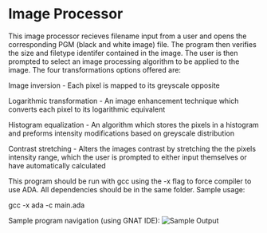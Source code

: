 # Image Processor
This image processor recieves filename input from a user and opens the corresponding PGM (black and white image) file. The program then verifies the size and filetype identifer contained in the image. The user is then prompted to select an image processing algorithm to be applied to the image. 
The four transformations options offered are:

Image inversion - Each pixel is mapped to its greyscale opposite 

Logarithmic transformation - An image enhancement technique which converts each pixel to its logarithmic equivalent 

Histogram equalization - An algorithm which stores the pixels in a histogram and preforms intensity modifications based on greyscale distribution

Contrast stretching - Alters the images contrast by stretching the the pixels intensity range, which the user is prompted to either input themselves or have automatically calculated

This program should be run with gcc using the -x flag to force compiler to use ADA. All dependencies should be in the same folder. Sample usage:

gcc -x ada -c main.ada

Sample program navigation (using GNAT IDE):
![Sample Output](output.PNGraw=true "Title")

